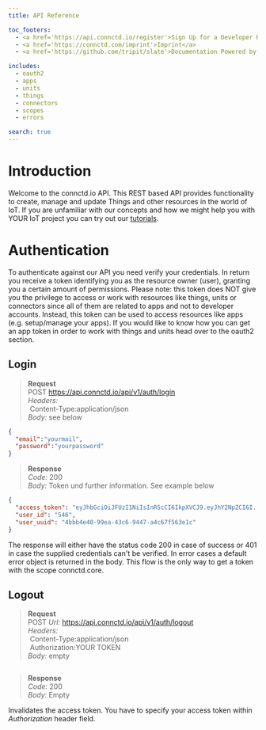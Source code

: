 ```yaml
---
title: API Reference

toc_footers:
  - <a href='https://api.connctd.io/register'>Sign Up for a Developer Key</a>
  - <a href='https://connctd.com/imprint'>Imprint</a>
  - <a href='https://github.com/tripit/slate'>Documentation Powered by Slate</a>

includes:
  - oauth2
  - apps
  - units
  - things
  - connectors
  - scopes
  - errors

search: true
---
```


# Introduction

Welcome to the connctd.io API. This REST based API provides functionality to create, manage and update Things and
other resources in the world of IoT. If you are unfamiliar with our concepts and how we might help you with YOUR
IoT project you can try out our [tutorials](https://tutorials.connctd.io).

# Authentication

To authenticate against our API you need verify your credentials. In return you receive a token identifying you as
the resource owner (user), granting you a certain amount of permissions. Please note: this token does NOT give you the 
privilege to access or work with resources like things, units or connectors since all of them are related to apps 
and not to developer accounts. Instead, this token can be used to access resources like apps (e.g. setup/manage your 
apps). If you would like to know how you can get an app token in order to work with things and units head over to the
oauth2 section.

## Login

> **Request**<br>
> POST https://api.connctd.io/api/v1/auth/login<br>
> *Headers:*<br>
> &nbsp;Content-Type:application/json<br>
> *Body:* see below<br>

```json
{
  "email":"yourmail",
  "password":"yourpassword"
}
```

> **Response**<br>
> *Code:* 200<br>
> *Body:* Token und further information. See example below

```json
{
  "access_token": "eyJhbGciOiJFUzI1NiIsInR5cCI6IkpXVCJ9.eyJhY2NpZCI6I.....",
  "user_id": "546",
  "user_uuid": "4bbb4e40-99ea-43c6-9447-a4c67f563e1c"
}
```

The response will either have the status code 200 in case of success or 401 in case the 
supplied credentials can't be verified. In error cases a default error object is
returned in the body. This flow is the only way to get a token with the scope connctd.core.

## Logout

> **Request**<br>
> POST *Url:* https://api.connctd.io/api/v1/auth/logout<br>
> *Headers:*<br>
> &nbsp;Content-Type:application/json<br>
> &nbsp;Authorization:YOUR TOKEN<br>
> *Body:* empty<br>

```json
```

> **Response**<br>
> *Code:* 200<br>
> *Body:* Empty

Invalidates the access token. You have to specify your access token within *Authorization* header field.
